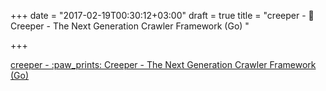 +++
date = "2017-02-19T00:30:12+03:00"
draft = true
title = "creeper - :paw_prints: Creeper - The Next Generation Crawler Framework (Go) "

+++

<p><a href="https://t.co/ZZjYIZIeb9">creeper - :paw_prints: Creeper - The Next Generation Crawler Framework (Go) </a></p>
